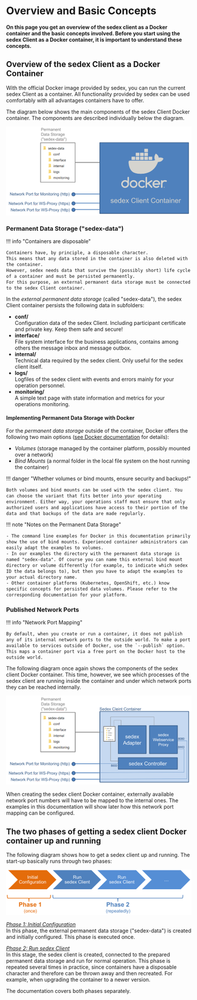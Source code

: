 # Overview and Basic Concepts

**On this page you get an overview of the sedex client as a Docker container and the basic concepts involved.
Before you start using the sedex Client as a Docker container, it is important to understand these concepts.**



## Overview of the sedex Client as a Docker Container

With the official Docker image provided by sedex, you can run the current sedex Client as a container. All functionality provided by sedex can be used comfortably with all advantages containers have to offer.

The diagram below shows the main components of the sedex Client Docker container.
The components are described individually below the diagram.

![Overview of the sedex Client as a Docker Container](/assets/v6/sedex-client-container-volume-overview-1.png)


<a name="Permanent_Data_Storage"></a>
### Permanent Data Storage ("sedex-data")

!!! info "Containers are disposable"

    Containers have, by principle, a disposable character.
    This means that any data stored in the container is also deleted with the container.
    However, sedex needs data that survive the (possibly short) life cycle of a container and must be persisted permanently.
    For this purpose, an external permanent data storage must be connected to the sedex Client container.

In the *external permanent data storage* (called "sedex-data"), the sedex Client container persists the following data in subfolders:

- **conf/**<br /> Configuration data of the sedex Client. Including participant certificate and private key. Keep them safe and secure!
- **interface/**<br /> File system interface for the business applications, contains among others the message inbox and message outbox.
- **internal/**<br /> Technical data required by the sedex client. Only useful for the sedex client itself.
- **logs/**<br /> Logfiles of the sedex client with events and errors mainly for your operation personnel.
- **monitoring/**<br /> A simple text page with state information and metrics for your operations monitoring.


#### Implementing Permanent Data Storage with Docker

For the *permanent data storage* outside of the container, Docker offers the following two main options ([see Docker documentation](https://docs.docker.com/storage/) for details):

- *Volumes* (storage managed by the container platform, possibly mounted over a network)
- *Bind Mounts* (a normal folder in the local file system on the host running the container)

!!! danger "Whether volumes or bind mounts, ensure security and backups!"

    Both volumes and bind mounts can be used with the sedex client. You can choose the variant that fits better into your operating environment. Either way, your operations staff must ensure that only authorized users and applications have access to their portion of the data and that backups of the data are made regularly.


!!! note "Notes on the Permanent Data Storage"

    - The command line examples for Docker in this documentation primarily show the use of bind mounts. Experienced container administrators can easily adapt the examples to volumes.
    - In our examples the directory with the permanent data storage is named "sedex-data". Of course you can name this external bind mount directory or volume differently (for example, to indicate which sedex ID the data belongs to), but then you have to adapt the examples to your actual directory name. 
    - Other container platforms (Kubernetes, OpenShift, etc.) know specific concepts for persisted data volumes. Please refer to the corresponding documentation for your platform.




<a name="Mapped_Network_Ports"></a>
### Published Network Ports

!!! info "Network Port Mapping"

    By default, when you create or run a container, it does not publish any of its internal network ports to the outside world. To make a port available to services outside of Docker, use the `--publish` option. This maps a container port via a free port on the Docker host to the outside world.


The following diagram once again shows the components of the sedex client Docker container. This time, however, we see which processes of the sedex client are running inside the container and under which network ports they can be reached internally.


![Overview of the sedex Client as a Docker Container](/assets/v6/sedex-client-container-volume-overview-2.png)

When creating the sedex client Docker container, externally available network port numbers will have to be mapped to the internal ones.
The examples in this documentation will show later how this network port mapping can be configured.



## The two phases of getting a sedex client Docker container up and running

The following diagram shows how to get a sedex client up and running. The start-up basically runs through two phases:

![The two phases of getting a sedex client Docker container up and running](/assets/v6/phase-1-and-phase-2.png)

[*Phase 1: Initial Configuration<br />*](./initial-configuration/initial_configuration_case_identification.md)
In this phase, the external permanent data storage ("sedex-data") is created and initially configured. This phase is executed once.

[*Phase 2: Run sedex Client<br />*](./run/run_with_docker.md)
In this stage, the sedex client is created, connected to the prepared permanent data storage and run for normal operation. This phase is repeated several times in practice, since containers have a disposable character and therefore can be thrown away and then recreated. For example, when upgrading the container to a newer version.

The documentation covers both phases separately.



